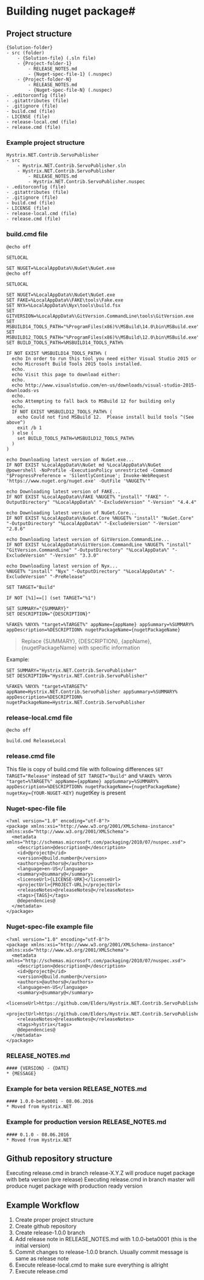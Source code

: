 # Building nuget package#

## Project structure ##
```
{Solution-folder}
- src (folder)
    - {Solution-file} (.sln file)
    - {Project-folder-1}
        - RELEASE_NOTES.md
        - {Nuget-spec-file-1} (.nuspec)
    - {Project-folder-N}
        - RELEASE_NOTES.md
        - {Nuget-spec-file-N} (.nuspec)
- .editorconfig (file)
- .gitattributes (file)
- .gitignore (file)
- build.cmd (file)
- LICENSE (file)
- release-local.cmd (file)
- release.cmd (file)
```

### Example project structure ###
```
Hystrix.NET.Contrib.ServoPublisher
- src
    - Hystrix.NET.Contrib.ServoPublisher.sln
    - Hystrix.NET.Contrib.ServoPublisher
        - RELEASE_NOTES.md
        - Hystrix.NET.Contrib.ServoPublisher.nuspec
- .editorconfig (file)
- .gitattributes (file)
- .gitignore (file)
- build.cmd (file)
- LICENSE (file)
- release-local.cmd (file)
- release.cmd (file)
```


### build.cmd file ###
```
@echo off

SETLOCAL

SET NUGET=%LocalAppData%\NuGet\NuGet.exe
@echo off

SETLOCAL

SET NUGET=%LocalAppData%\NuGet\NuGet.exe
SET FAKE=%LocalAppData%\FAKE\tools\Fake.exe
SET NYX=%LocalAppData%\Nyx\tools\build.fsx
SET GITVERSION=%LocalAppData%\GitVersion.CommandLine\tools\GitVersion.exe
SET MSBUILD14_TOOLS_PATH="%ProgramFiles(x86)%\MSBuild\14.0\bin\MSBuild.exe"
SET MSBUILD12_TOOLS_PATH="%ProgramFiles(x86)%\MSBuild\12.0\bin\MSBuild.exe"
SET BUILD_TOOLS_PATH=%MSBUILD14_TOOLS_PATH%

IF NOT EXIST %MSBUILD14_TOOLS_PATH% (
  echo In order to run this tool you need either Visual Studio 2015 or
  echo Microsoft Build Tools 2015 tools installed.
  echo.
  echo Visit this page to download either:
  echo.
  echo http://www.visualstudio.com/en-us/downloads/visual-studio-2015-downloads-vs
  echo.
  echo Attempting to fall back to MSBuild 12 for building only
  echo.
  IF NOT EXIST %MSBUILD12_TOOLS_PATH% (
    echo Could not find MSBuild 12.  Please install build tools ^(See above^)
    exit /b 1
  ) else (
    set BUILD_TOOLS_PATH=%MSBUILD12_TOOLS_PATH%
  )
)

echo Downloading latest version of NuGet.exe...
IF NOT EXIST %LocalAppData%\NuGet md %LocalAppData%\NuGet
@powershell -NoProfile -ExecutionPolicy unrestricted -Command "$ProgressPreference = 'SilentlyContinue'; Invoke-WebRequest 'https://www.nuget.org/nuget.exe' -OutFile '%NUGET%'"

echo Downloading latest version of FAKE...
IF NOT EXIST %LocalAppData%\FAKE %NUGET% "install" "FAKE" "-OutputDirectory" "%LocalAppData%" "-ExcludeVersion" "-Version" "4.4.4"

echo Downloading latest version of NuGet.Core...
IF NOT EXIST %LocalAppData%\NuGet.Core %NUGET% "install" "NuGet.Core" "-OutputDirectory" "%LocalAppData%" "-ExcludeVersion" "-Version" "2.8.6"

echo Downloading latest version of GitVersion.CommandLine...
IF NOT EXIST %LocalAppData%\GitVersion.CommandLine %NUGET% "install" "GitVersion.CommandLine" "-OutputDirectory" "%LocalAppData%" "-ExcludeVersion" "-Version" "3.3.0"

echo Downloading latest version of Nyx...
%NUGET% "install" "Nyx" "-OutputDirectory" "%LocalAppData%" "-ExcludeVersion" "-PreRelease"

SET TARGET="Build"

IF NOT [%1]==[] (set TARGET="%1")

SET SUMMARY="{SUMMARY}"
SET DESCRIPTION="{DESCRIPTION}"

%FAKE% %NYX% "target=%TARGET%" appName={appName} appSummary=%SUMMARY% appDescription=%DESCRIPTION% nugetPackageName={nugetPackageName}
```

> Replace {SUMMARY}, {DESCRIPTION}, {appName}, {nugetPackageName} with specific information

Example:
```
SET SUMMARY="Hystrix.NET.Contrib.ServoPublisher"
SET DESCRIPTION="Hystrix.NET.Contrib.ServoPublisher"

%FAKE% %NYX% "target=%TARGET%" appName=Hystrix.NET.Contrib.ServoPublisher appSummary=%SUMMARY% appDescription=%DESCRIPTION% nugetPackageName=Hystrix.NET.Contrib.ServoPublisher
```

### release-local.cmd file ###
```
@echo off

build.cmd ReleaseLocal
```

### release.cmd file ###
This file is copy of build.cmd file with following differences
`SET TARGET="Release"` instead of `SET TARGET="Build"`
and
`%FAKE% %NYX% "target=%TARGET%" appName={appName} appSummary=%SUMMARY% appDescription=%DESCRIPTION% nugetPackageName={nugetPackageName} nugetKey={YOUR-NUGET-KEY}` nugetKey is present

### Nuget-spec-file file ###
```
<?xml version="1.0" encoding="utf-8"?>
<package xmlns:xsi="http://www.w3.org/2001/XMLSchema-instance" xmlns:xsd="http://www.w3.org/2001/XMLSchema">
  <metadata xmlns="http://schemas.microsoft.com/packaging/2010/07/nuspec.xsd">
    <description>@description@</description>
    <id>@project@</id>
    <version>@build.number@</version>
    <authors>@authors@</authors>
    <language>en-US</language>
    <summary>@summary@</summary>
    <licenseUrl>{LICENSE-URK}</licenseUrl>
    <projectUrl>{PROJECT-URL}</projectUrl>
    <releaseNotes>@releaseNotes@</releaseNotes>
    <tags>{TAGS}</tags>
    @dependencies@
  </metadata>
</package>
```

### Nuget-spec-file example file ###
```
<?xml version="1.0" encoding="utf-8"?>
<package xmlns:xsi="http://www.w3.org/2001/XMLSchema-instance" xmlns:xsd="http://www.w3.org/2001/XMLSchema">
  <metadata xmlns="http://schemas.microsoft.com/packaging/2010/07/nuspec.xsd">
    <description>@description@</description>
    <id>@project@</id>
    <version>@build.number@</version>
    <authors>@authors@</authors>
    <language>en-US</language>
    <summary>@summary@</summary>
    <licenseUrl>https://github.com/Elders/Hystrix.NET.Contrib.ServoPublisher/blob/master/LICENSE</licenseUrl>
    <projectUrl>https://github.com/Elders/Hystrix.NET.Contrib.ServoPublisher</projectUrl>
    <releaseNotes>@releaseNotes@</releaseNotes>
    <tags>hystrix</tags>
    @dependencies@
  </metadata>
</package>
```

### RELEASE_NOTES.md ###
```
#### {VERSION} - {DATE}
* {MESSAGE}
```

### Example for beta version RELEASE_NOTES.md ###
```
#### 1.0.0-beta0001 - 08.06.2016
* Moved from Hystrix.NET
```

### Example for production version RELEASE_NOTES.md ###
```
#### 0.1.0 - 08.06.2016
* Moved from Hystrix.NET
```

## Github repository structure ##
Executing release.cmd in branch release-X.Y.Z will produce nuget package with beta version (pre release)
Executing release.cmd in branch master will produce nuget package with production ready version

## Example Workflow ##
1. Create proper project structure
2. Create github repository
3. Create release-1.0.0 branch
4. Add release note in RELEASE_NOTES.md with 1.0.0-beta0001 (this is the initial version)
5. Commit changes to release-1.0.0 branch. Usually commit message is same as release note
6. Execute release-local.cmd to make sure everything is allright
7. Execute release.cmd